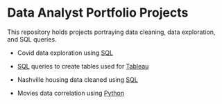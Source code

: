 # Data Analyst Portfolio Projects

This repository holds projects portraying data cleaning, data exploration, and SQL queries.

* Covid data exploration using [SQL](https://github.com/danielcho16/data_analyst_portfolio_projects/blob/215764c10927df6207863f49e96ac0455ca12f0b/covid_data_exploration.sql)

* [SQL](https://github.com/danielcho16/data_analyst_portfolio_projects/blob/9f22243cccbf92894861242b9411e49067e12d53/covid_data_tableau.sql) queries to create tables used for [Tableau](https://public.tableau.com/app/profile/dcho16/viz/CovidDashboard_16953520623100/Dashboard1)

* Nashville housing data cleaned using [SQL](https://github.com/danielcho16/data_analyst_portfolio_projects/blob/9f22243cccbf92894861242b9411e49067e12d53/Nashville_housing_data_cleaning.sql)

* Movies data correlation using [Python](https://github.com/danielcho16/data_analyst_portfolio_projects/blob/9f22243cccbf92894861242b9411e49067e12d53/movies.ipynb)

